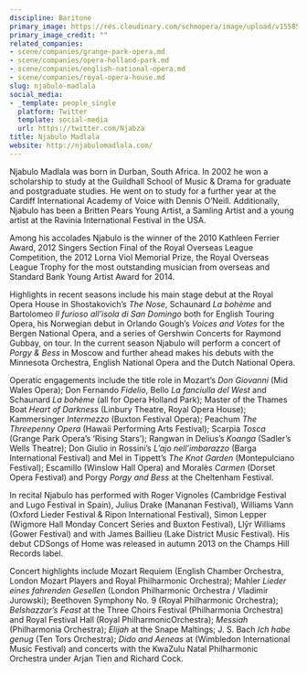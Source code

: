 ```yaml
---
discipline: Baritone
primary_image: https://res.cloudinary.com/schmopera/image/upload/v1558572973/media/2019/05/NjabuloMadlala.jpg
primary_image_credit: ""
related_companies:
- scene/companies/grange-park-opera.md
- scene/companies/opera-holland-park.md
- scene/companies/english-national-opera.md
- scene/companies/royal-opera-house.md
slug: njabulo-madlala
social_media:
- _template: people_single
  platform: Twitter
  template: social-media
  url: https://twitter.com/Njabza
title: Njabulo Madlala
website: http://njabulomadlala.com/
---
```

Njabulo Madlala was born in Durban, South Africa. In 2002 he won a scholarship to study at the Guildhall School of Music & Drama for graduate and postgraduate studies. He went on to study for a further year at the Cardiff International Academy of Voice with Dennis O’Neill. Additionally, Njabulo has been a Britten Pears Young Artist, a Samling Artist and a young artist at the Ravinia International Festival in the USA.

Among his accolades Njabulo is the winner of the 2010 Kathleen Ferrier Award, 2012 Singers Section Final of the Royal Overseas League Competition, the 2012 Lorna Viol Memorial Prize, the Royal Overseas League Trophy for the most outstanding musician from overseas and Standard Bank Young Artist Award for 2014.

Highlights in recent seasons include his main stage debut at the Royal Opera House in Shostakovich’s _The Nose_, Schaunard _La bohème_ and Bartolomeo _Il furioso all’isola di San Domingo_ both for English Touring Opera, his Norwegian debut in Orlando Gough’s _Voices and Votes_ for the Bergen National Opera, and a series of Gershwin Concerts for Raymond Gubbay, on tour. In the current season Njabulo will perform a concert of _Porgy & Bess_ in Moscow and further ahead makes his debuts with the Minnesota Orchestra, English National Opera and the Dutch National Opera.

Operatic engagements include the title role in Mozart’s _Don Giovanni_ (Mid Wales Opera); Don Fernando _Fidelio_, Bello _La fanciulla del West_ and Schaunard _La bohème_ (all for Opera Holland Park); Master of the Thames Boat _Heart of Darkness_ (Linbury Theatre, Royal Opera House); Kammersinger _Intermezzo_ (Buxton Festival Opera); Peachum _The Threepenny Opera_ (Hawaii Performing Arts Festival); Scarpia _Tosca_ (Grange Park Opera’s ‘Rising Stars’); Rangwan in Delius’s _Koanga_ (Sadler’s Wells Theatre); Don Giulio in Rossini’s _L’ajo nell’imbarazzo_ (Barga International Festival) and Mel in Tippett’s _The Knot Garden_ (Montepulciano Festival); Escamillo (Winslow Hall Opera) and Moralès _Carmen_ (Dorset Opera Festival) and Porgy _Porgy and Bess_ at the Cheltenham Festival.

In recital Njabulo has performed with Roger Vignoles (Cambridge Festival and Lugo Festival in Spain), Julius Drake (Mananan Festival), Williams Vann (Oxford Lieder Festival & Ripon International Festival), Simon Lepper (Wigmore Hall Monday Concert Series and Buxton Festival), Llŷr Williams (Gower Festival) and with James Baillieu (Lake District Music Festival). His debut CDSongs of Home was released in autumn 2013 on the Champs Hill Records label.

Concert highlights include Mozart Requiem (English Chamber Orchestra, London Mozart Players and Royal Philharmonic Orchestra); Mahler _Lieder eines fahrenden Gesellen_ (London Philharmonic Orchestra / Vladimir Jurowski); Beethoven Symphony No. 9 (Royal Philharmonic Orchestra); _Belshazzar’s Feast_ at the Three Choirs Festival (Philharmonia Orchestra) and Royal Festival Hall (Royal PhilharmonicOrchestra); _Messiah_ (Philharmonia Orchestra); _Elijah_ at the Snape Maltings; J. S. Bach _Ich habe genug_ (Ten Tors Orchestra); _Dido and Aeneas_ at (Wimbledon International Music Festival) and concerts with the KwaZulu Natal Philharmonic Orchestra under Arjan Tien and Richard Cock.